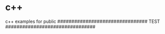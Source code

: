 # c++
c++ examples for public
################################
TEST
################################
